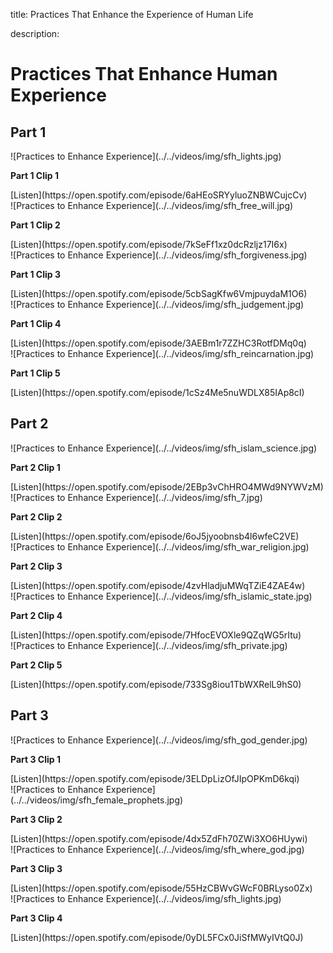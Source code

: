 title: Practices That Enhance the Experience of Human Life

description:

# Practices That Enhance Human Experience

## Part 1

<div markdown="1" class="card video sidebar center gemoji center-content">

<div markdown="2" class="video-image">
![Practices to Enhance Experience](../../videos/img/sfh_lights.jpg)
</div>

**Part 1 Clip 1**

<div markdown="3" class="video-link">
[Listen](https://open.spotify.com/episode/6aHEoSRYyluoZNBWCujcCv)
</div>

</div>

<div markdown="1" class="card video sidebar center gemoji center-content">

<div markdown="2" class="video-image">
![Practices to Enhance Experience](../../videos/img/sfh_free_will.jpg)
</div>

**Part 1 Clip 2**

<div markdown="3" class="video-link">
[Listen](https://open.spotify.com/episode/7kSeFf1xz0dcRzljz17I6x)
</div>

</div>

<div markdown="1" class="card video sidebar center gemoji center-content">

<div markdown="2" class="video-image">
![Practices to Enhance Experience](../../videos/img/sfh_forgiveness.jpg)
</div>

**Part 1 Clip 3**

<div markdown="3" class="video-link">
[Listen](https://open.spotify.com/episode/5cbSagKfw6VmjpuydaM1O6)
</div>

</div>

<div markdown="1" class="card video sidebar center gemoji center-content">

<div markdown="2" class="video-image">
![Practices to Enhance Experience](../../videos/img/sfh_judgement.jpg)
</div>

**Part 1 Clip 4**

<div markdown="3" class="video-link">
[Listen](https://open.spotify.com/episode/3AEBm1r7ZZHC3RotfDMq0q)
</div>

</div>

<div markdown="1" class="card video sidebar center gemoji center-content">

<div markdown="2" class="video-image">
![Practices to Enhance Experience](../../videos/img/sfh_reincarnation.jpg)
</div>

**Part 1 Clip 5**

<div markdown="3" class="video-link">
[Listen](https://open.spotify.com/episode/1cSz4Me5nuWDLX85IAp8cI)
</div>

</div>

<div markdown="1" class="clear"></div>

## Part 2

<div markdown="1" class="card video sidebar center gemoji center-content">

<div markdown="2" class="video-image">
![Practices to Enhance Experience](../../videos/img/sfh_islam_science.jpg)
</div>

**Part 2 Clip 1**

<div markdown="3" class="video-link">
[Listen](https://open.spotify.com/episode/2EBp3vChHRO4MWd9NYWVzM)
</div>

</div>

<div markdown="1" class="card video sidebar center gemoji center-content">

<div markdown="2" class="video-image">
![Practices to Enhance Experience](../../videos/img/sfh_7.jpg)
</div>

**Part 2 Clip 2**

<div markdown="3" class="video-link">
[Listen](https://open.spotify.com/episode/6oJ5jyoobnsb4l6wfeC2VE)
</div>

</div>

<div markdown="1" class="card video sidebar center gemoji center-content">

<div markdown="2" class="video-image">
![Practices to Enhance Experience](../../videos/img/sfh_war_religion.jpg)
</div>

**Part 2 Clip 3**

<div markdown="3" class="video-link">
[Listen](https://open.spotify.com/episode/4zvHladjuMWqTZiE4ZAE4w)
</div>

</div>

<div markdown="1" class="card video sidebar center gemoji center-content">

<div markdown="2" class="video-image">
![Practices to Enhance Experience](../../videos/img/sfh_islamic_state.jpg)
</div>

**Part 2 Clip 4**

<div markdown="3" class="video-link">
[Listen](https://open.spotify.com/episode/7HfocEVOXle9QZqWG5rItu)
</div>

</div>

<div markdown="1" class="card video sidebar center gemoji center-content">

<div markdown="2" class="video-image">
![Practices to Enhance Experience](../../videos/img/sfh_private.jpg)
</div>

**Part 2 Clip 5**

<div markdown="3" class="video-link">
[Listen](https://open.spotify.com/episode/733Sg8iou1TbWXRelL9hS0)
</div>

</div>

<div markdown="1" class="clear"></div>

## Part 3

<div markdown="1" class="card video sidebar center gemoji center-content">

<div markdown="2" class="video-image">
![Practices to Enhance Experience](../../videos/img/sfh_god_gender.jpg)
</div>

**Part 3 Clip 1**

<div markdown="3" class="video-link">
[Listen](https://open.spotify.com/episode/3ELDpLizOfJIpOPKmD6kqi)
</div>

</div>

<div markdown="1" class="card video sidebar center gemoji center-content">

<div markdown="2" class="video-image">
![Practices to Enhance Experience](../../videos/img/sfh_female_prophets.jpg)
</div>

**Part 3 Clip 2**

<div markdown="3" class="video-link">
[Listen](https://open.spotify.com/episode/4dx5ZdFh70ZWi3XO6HUywi)
</div>

</div>

<div markdown="1" class="card video sidebar center gemoji center-content">

<div markdown="2" class="video-image">
![Practices to Enhance Experience](../../videos/img/sfh_where_god.jpg)
</div>

**Part 3 Clip 3**

<div markdown="3" class="video-link">
[Listen](https://open.spotify.com/episode/55HzCBWvGWcF0BRLyso0Zx)
</div>

</div>

<div markdown="1" class="card video sidebar center gemoji center-content">

<div markdown="2" class="video-image">
![Practices to Enhance Experience](../../videos/img/sfh_lights.jpg)
</div>

**Part 3 Clip 4**

<div markdown="3" class="video-link">
[Listen](https://open.spotify.com/episode/0yDL5FCx0JiSfMWyIVtQ0J)
</div>

</div>